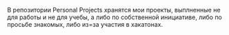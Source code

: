 В репозитории Personal Projects хранятся мои проекты, выплненные не для работы и не для учебы, а либо по собственной инициативе, либо по просьбе знакомых, либо из=за участия в хакатонах.
